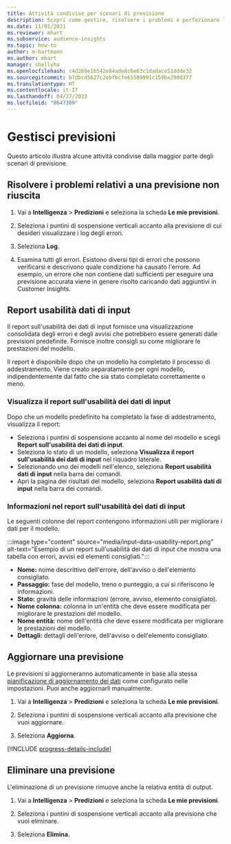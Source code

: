 ```yaml
---
title: Attività condivise per scenari di previsione
description: Scopri come gestire, risolvere i problemi e perfezionare le previsioni.
ms.date: 11/01/2021
ms.reviewer: mhart
ms.subservice: audience-insights
ms.topic: how-to
author: m-hartmann
ms.author: mhart
manager: shellyha
ms.openlocfilehash: c4d269e1b542e84ade8c6e63c1dadace51ddde32
ms.sourcegitcommit: b7dbcd5627c2ebfbcfe65589991c159ba290d377
ms.translationtype: HT
ms.contentlocale: it-IT
ms.lasthandoff: 04/27/2022
ms.locfileid: "8647389"
---
```

# <a name="manage-predictions"></a>Gestisci previsioni

Questo articolo illustra alcune attività condivise dalla maggior parte degli scenari di previsione.

## <a name="troubleshoot-a-failed-prediction"></a>Risolvere i problemi relativi a una previsione non riuscita

1. Vai a **Intelligenza** > **Predizioni** e seleziona la scheda **Le mie previsioni**.

1. Seleziona i puntini di sospensione verticali accanto alla previsione di cui desideri visualizzare i log degli errori.

1. Seleziona **Log**.

1. Esamina tutti gli errori. Esistono diversi tipi di errori che possono verificarsi e descrivono quale condizione ha causato l'errore. Ad esempio, un errore che non contiene dati sufficienti per eseguire una previsione accurata viene in genere risolto caricando dati aggiuntivi in Customer Insights.

## <a name="input-data-usability-report"></a>Report usabilità dati di input

Il report sull'usabilità dei dati di input fornisce una visualizzazione consolidata degli errori e degli avvisi che potrebbero essere generati dalle previsioni predefinite. Fornisce inoltre consigli su come migliorare le prestazioni del modello.

Il report è disponibile dopo che un modello ha completato il processo di addestramento. Viene creato separatamente per ogni modello, indipendentemente dal fatto che sia stato completato correttamente o meno.

### <a name="view-the-input-data-usability-report"></a>Visualizza il report sull'usabilità dei dati di input

Dopo che un modello predefinito ha completato la fase di addestramento, visualizza il report:
- Seleziona i puntini di sospensione accanto al nome del modello e scegli **Report sull'usabilità dei dati di input**.
- Seleziona lo stato di un modello, seleziona **Visualizza il report sull'usabilità dei dati di input** nel riquadro laterale.
- Selezionando uno dei modelli nell'elenco, seleziona **Report usabilità dati di input** nella barra dei comandi.
- Apri la pagina dei risultati del modello, seleziona **Report usabilità dati di input** nella barra dei comandi.

### <a name="information-in-the-input-data-usability-report"></a>Informazioni nel report sull'usabilità dei dati di input

Le seguenti colonne del report contengono informazioni utili per migliorare i dati per il modello.

:::image type="content" source="media/input-data-usability-report.png" alt-text="Esempio di un report sull'usabilità dei dati di input che mostra una tabella con errori, avvisi ed elementi consigliati.":::

- **Nome:** nome descrittivo dell'errore, dell'avviso o dell'elemento consigliato.
- **Passaggio:** fase del modello, treno o punteggio, a cui si riferiscono le informazioni.
- **Stato:** gravità delle informazioni (errore, avviso, elemento consigliato).
- **Nome colonna:** colonna in un'entità che deve essere modificata per migliorare le prestazioni del modello.
- **Nome entità:** nome dell'entità che deve essere modificata per migliorare le prestazioni del modello.
- **Dettagli:** dettagli dell'errore, dell'avviso o dell'elemento consigliato.

## <a name="refresh-a-prediction"></a>Aggiornare una previsione

Le previsioni si aggiorneranno automaticamente in base alla stessa [pianificazione di aggiornamento dei dati](system.md#schedule-tab) come configurato nelle impostazioni. Puoi anche aggiornarli manualmente.

1. Vai a **Intelligenza** > **Predizioni** e seleziona la scheda **Le mie previsioni**.

1. Seleziona i puntini di sospensione verticali accanto alla previsione che vuoi aggiornare.

1. Seleziona **Aggiorna**.

[!INCLUDE [progress-details-include](includes/progress-details-pane.md)]

## <a name="delete-a-prediction"></a>Eliminare una previsione

L'eliminazione di un previsione rimuove anche la relativa entità di output.

1. Vai a **Intelligenza** > **Predizioni** e seleziona la scheda **Le mie previsioni**.

1. Seleziona i puntini di sospensione verticali accanto alla previsione che vuoi eliminare.

1. Seleziona **Elimina.**
